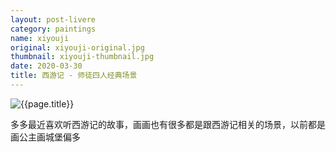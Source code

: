```yaml
---
layout: post-livere
category: paintings
name: xiyouji
original: xiyouji-original.jpg
thumbnail: xiyouji-thumbnail.jpg
date: 2020-03-30
title: 西游记 - 师徒四人经典场景
---
```


![{{page.title}}](/gallery/{{page.category}}/{{page.original}})

多多最近喜欢听西游记的故事，画画也有很多都是跟西游记相关的场景，以前都是画公主画城堡偏多